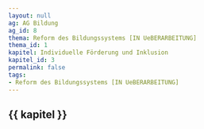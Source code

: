 ```yaml
---
layout: null
ag: AG Bildung
ag_id: 8
thema: Reform des Bildungssystems [IN UeBERARBEITUNG]
thema_id: 1
kapitel: Individuelle Förderung und Inklusion
kapitel_id: 3
permalink: false
tags:
- Reform des Bildungssystems [IN UeBERARBEITUNG]
---
```


## {{ kapitel }}
